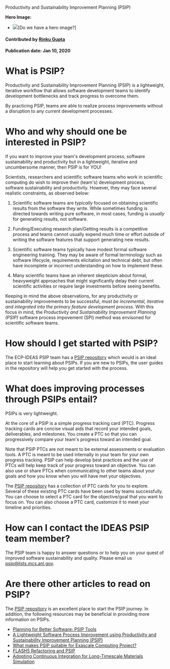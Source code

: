  Productivity and Sustainability Improvement Planning (PSIP)
 
**Hero Image:**

 - <img src='https://github.com/betterscientificsoftware/images/raw/master/Blog_0819_Dataviz.png' />[Do we have a hero image?]
 
#### Contributed by [Rinku Gupta](https://github.com/rinkug)

#### Publication date: Jan 10, 2020


# What is PSIP?

Productivity and Sustainability Improvement Planning (PSIP) is a lightweight, iterative workflow that allows software development teams to identify development bottlenecks and track progress to overcome them. 

By practicing PSIP, teams are able to realize process improvements without a disruption to any current development processes. 

# Who and why should one be interested in PSIP?

If you want to improve your team's development process, software sustainability and productivity but in a lightweight, iterative and uncumbersome manner, then PSIP is for YOU!

Scientists, researchers and scientific software teams who work in scientific computing do wish to improve their (team's) development process, software sustainability and productivity. However, they may face several realistic constraints, as observed below: 

1.  Scientific software teams are *typically* focused on obtaining scientific results from the software they write. While sometimes funding is directed towards writing pure software, in most cases, funding is *usually* for generating results, not software. 

2. Funding/Executing research plan/Getting results is a competitive process and teams cannot usually expend much time or effort outside of writing the software features that support generating new results. 

3. Scientific software teams typically have modest formal software engineering training. They may be aware of formal terminology such as software lifecycle, requirements elicitation and technical debt, but often have incomplete or incorrect understanding on how to implement these.

4. Many scientific teams have an inherent skepticism about formal, heavyweight approaches that might significantly delay their current scientific activities or require large investments before seeing benefits.

Keeping in mind the above observations, for any productivity or sustainability improvements to be successful, *must be incremental, iterative and integrated into the primary feature development process*. With this focus in mind, the *Productivity and Sustainability Improvement Planning (PSIP)* software process impovement (SPI) method was envisoned for scientific software teams.


# How should I get started with PSIP?

The ECP-IDEAS PSIP team has a [PSIP repository](https://github.com/bssw-psip/practice-guides/blob/master/README.md) which would is an ideal place to start learning about PSIPs. If you are new to PSIPs, the user guides in the repository will help you get started with the process.


# What does improving processes through PSIPs entail?

PSIPs is very lightweight. 

At the core of a PSIP is a simple progress tracking card (PTC). Progress tracking cards are concise visual aids that record your intended goals, deliverables, and milestones. You create a PTC so that you can progressively compare your team's progress toward an intended goal. 

Note that PSIP PTCs are not meant to be external assessments or evaluation tools. A PTC is meant to be used internally in your team for your own progress tracking. PSIP can help develop best practices and the use of PTCs will help keep track of your progress toward an objective. You can also use or share PTCs when communicating to other teams about your goals and how you know when you will have met your objectives.

The [PSIP repository](https://github.com/bssw-psip/practice-guides/blob/master/README.md) has a collection of PTC cards for you to explore. Several of these existing PTC cards have been used by teams successfully. You can choose to select a PTC card for the objective/goal that you want to focus on. You can also choose a PTC card, customize it to meet your timeline and priorities. 

# How can I contact the IDEAS PSIP team member?

The PSIP team is happy to answer questions or to help you on your quest of improved software sustainability and quality. Please email us [psip@lists.mcs.anl.gov](psip@lists.mcs.anl.gov).


# Are there other articles to read on PSIP?
The [PSIP repository](https://github.com/bssw-psip/practice-guides/blob/master/README.md) is an excellent place to start the PSIP journey. In addition, the following resources may be beneficial in providing more information on PSIPs.

- [Planning for Better Software: PSIP Tools](https://bssw.io/items/planning-for-better-software-psip-tools)
- [A Lightweight Software Process Improvement using Productivity and Sustainability Improvement Planning (PSIP)](https://bssw.io/items/a-lightweight-software-process-improvement-using-productivity-and-sustainability-improvement-planning-psip)
- [What makes PSIP suitable for Exascale Computing Project?](https://bssw.io/items/what-makes-psip-suitable-for-exascale-computing-project)
- [FLASH5 Refactoring and PSIP](https://bssw.io/blog_posts/flash5-refactoring-and-psip)
- [Adopting Continuous Integration for Long-Timescale Materials Simulation](https://bssw.io/blog_posts/adopting-continuous-integration-for-long-timescale-materials-simulation)


<!---
Publish: no
RSS update: 2019-08-27
Categories: planning, development, reliability
Topics: software process improvement, refactoring, testing
Tags: bssw-blog-article
Level: 2
Prerequisites: default
Aggregate: none
--->

